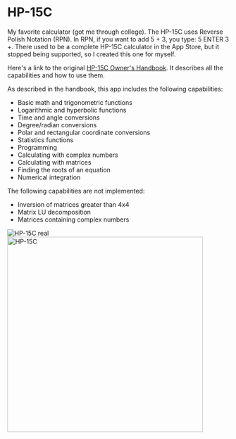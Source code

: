 # HP-15C

My favorite calculator (got me through college).  The HP-15C uses Reverse Polish Notation (RPN).
In RPN, if you want to add 5 + 3, you type: 5 ENTER 3 +.  There used to be a complete HP-15C
calculator in the App Store, but it stopped being supported, so I created this one for myself.  

Here's a link to the original [HP-15C Owner's Handbook](https://www.hp.com/ctg/Manual/c03030589.pdf).
It describes all the capabilities and how to use them.

As described in the handbook, this app includes the following capabilities:
- Basic math and trigonometric functions
- Logarithmic and hyperbolic functions
- Time and angle conversions
- Degree/radian conversions
- Polar and rectangular coordinate conversions
- Statistics functions
- Programming
- Calculating with complex numbers
- Calculating with matrices
- Finding the roots of an equation
- Numerical integration

The following capabilities are not implemented:
- Inversion of matrices greater than 4x4
- Matrix LU decomposition
- Matrices containing complex numbers


![HP-15C real](https://github.com/InvaderZim62/HP-15C/assets/34785252/735b87c2-83e4-4166-8e8f-c491a5797939)
&nbsp;&nbsp;&nbsp;
<img width="444" alt="HP-15C" src="https://github.com/InvaderZim62/HP-15C/assets/34785252/dbde09fc-d7fa-49a3-b39d-e69471f035ff">
